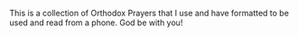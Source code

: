This is a collection of Orthodox Prayers that I use and have formatted to be used and read from a phone.  God be with you!
